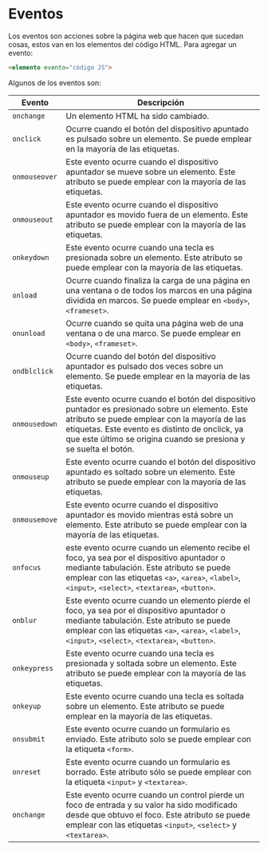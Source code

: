 # Eventos

Los eventos son acciones sobre la página web que hacen que sucedan cosas, estos van en los elementos del código HTML. Para agregar un evento: 

~~~html
<elemento evento="código JS"> 
~~~

Algunos de los eventos son:

| Evento         | Descripción                                                  |
| -------------- | ------------------------------------------------------------ |
| `onchange`     | Un elemento HTML ha sido cambiado.                           |
| `onclick`      | Ocurre cuando el botón del dispositivo apuntado es pulsado sobre un elemento. Se puede emplear en la mayoría de las etiquetas. |
| `onmouseover`  | Este evento ocurre cuando el dispositivo apuntador se mueve sobre un elemento. Este atributo se puede emplear con la mayoría de las etiquetas. |
| `onmouseout`   | Este evento ocurre cuando el dispositivo apuntador es movido fuera de un elemento. Este atributo se puede emplear con la mayoría de las etiquetas. |
| `onkeydown`    | Este evento ocurre cuando una tecla es presionada sobre un elemento. Este atributo se puede emplear con la mayoría de las etiquetas. |
| `onload`       | Ocurre cuando finaliza la carga de una página en una ventana o de todos los marcos en una página dividida en marcos. Se puede emplear en `<body>`, `<frameset>`. |
| `onunload`     | Ocurre cuando se quita una página web de una ventana o de una marco. Se puede emplear en `<body>`, `<frameset>`. |
| `ondblclick`   | Ocurre cuando del botón del dispositivo apuntador es pulsado dos veces sobre un elemento. Se puede emplear en la mayoría de las etiquetas. |
| `onmousedown ` | Este evento ocurre cuando el botón del dispositivo puntador es presionado sobre un elemento. Este atributo se puede emplear con la mayoría de las etiquetas. Este evento es distinto de onclick, ya que este último se origina cuando se presiona y se suelta el botón. |
| `onmouseup`    | Este evento ocurre cuando el botón del dispositivo apuntado es soltado sobre un elemento. Este atributo se puede emplear con la mayoría de las etiquetas. |
| `onmousemove ` | Este evento ocurre cuando el dispositivo apuntador es movido mientras está sobre un elemento. Este atributo se puede emplear con la mayoría de las etiquetas. |
| `onfocus`      | este evento ocurre cuando un elemento recibe el foco, ya sea por el dispositivo apuntador o mediante tabulación. Este atributo se puede emplear con las etiquetas `<a>`, `<area>`, `<label>`, `<input>`, `<select>`, `<textarea>`, `<button>`. |
| `onblur`       | Este evento ocurre cuando un elemento pierde el foco, ya sea por el dispositivo apuntador o mediante tabulación. Este atributo se puede emplear con las etiquetas `<a>`, `<area>`, `<label>`, `<input>`, `<select>`, `<textarea>`, `<button>`. |
| `onkeypress`   | Este evento ocurre cuando una tecla es presionada y soltada sobre un elemento. Este atributo se puede emplear con la mayoría de las etiquetas. |
| `onkeyup`      | Este evento ocurre cuando una tecla es soltada sobre un elemento. Este atributo se puede emplear en la mayoría de las etiquetas. |
| `onsubmit`     | Este evento ocurre cuando un formulario es enviado. Este atributo solo se puede emplear con la etiqueta `<form>`. |
| `onreset`      | Este evento ocurre cuando un formulario es borrado. Este atributo sólo se puede emplear con la etiqueta `<input>` y `<textarea>`. |
| `onchange`     | Este evento ocurre cuando un control pierde un foco de entrada y su valor ha sido modificado desde que obtuvo el foco. Este atributo se puede emplear con las etiquetas `<input>`, `<select>` y `<textarea>`. |


